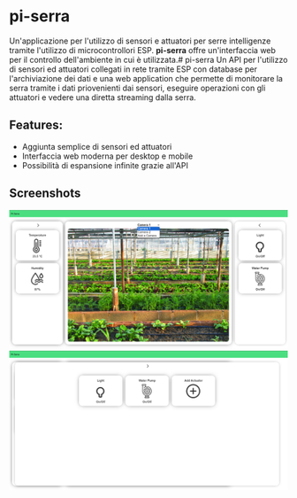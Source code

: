 # pi-serra
Un'applicazione per l'utilizzo di sensori e attuatori per serre intelligenze tramite l'utilizzo di microcontrollori ESP. **pi-serra** offre un'interfaccia web per il controllo dell'ambiente in cui è utilizzata.# pi-serra
Un API per l'utilizzo di sensori ed attuatori collegati in rete tramite ESP con database per l'archiviazione dei dati e una web application che permette di monitorare la serra tramite i dati priovenienti dai sensori, eseguire operazioni con gli attuatori e vedere una diretta streaming dalla serra.
## Features:
- Aggiunta semplice di sensori ed attuatori
- Interfaccia web moderna per desktop e mobile
- Possibilità di espansione infinite grazie all'API
## Screenshots
![A screenshot of the dashboard](./newebapp_mockup_screenshots/Screenshot%202024-05-18%20231354.png)
![Screenshot](newebapp_mockup_screenshots/Screenshot%202024-05-18%20231649.png)
